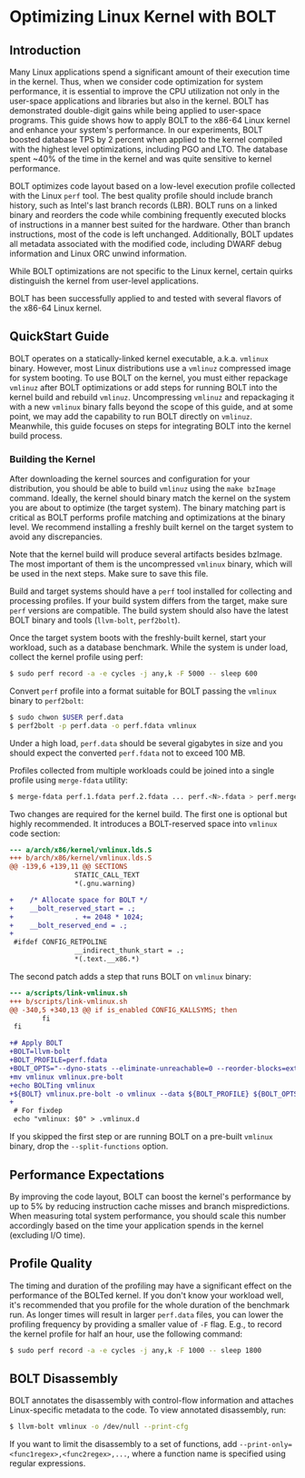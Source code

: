 # Optimizing Linux Kernel with BOLT


## Introduction

Many Linux applications spend a significant amount of their execution time in the kernel. Thus, when we consider code optimization for system performance, it is essential to improve the CPU utilization not only in the user-space applications and libraries but also in the kernel. BOLT has demonstrated double-digit gains while being applied to user-space programs. This guide shows how to apply BOLT to the x86-64 Linux kernel and enhance your system's performance. In our experiments, BOLT boosted database TPS by 2 percent when applied to the kernel compiled with the highest level optimizations, including PGO and LTO. The database spent ~40% of the time in the kernel and was quite sensitive to kernel performance.

BOLT optimizes code layout based on a low-level execution profile collected with the Linux `perf` tool. The best quality profile should include branch history, such as Intel's last branch records (LBR). BOLT runs on a linked binary and reorders the code while combining frequently executed blocks of instructions in a manner best suited for the hardware. Other than branch instructions, most of the code is left unchanged. Additionally, BOLT updates all metadata associated with the modified code, including DWARF debug information and Linux ORC unwind information.

While BOLT optimizations are not specific to the Linux kernel, certain quirks distinguish the kernel from user-level applications.

BOLT has been successfully applied to and tested with several flavors of the x86-64 Linux kernel.


## QuickStart Guide

BOLT operates on a statically-linked kernel executable, a.k.a. `vmlinux` binary. However, most Linux distributions use a `vmlinuz` compressed image for system booting. To use BOLT on the kernel, you must either repackage `vmlinuz` after BOLT optimizations or add steps for running BOLT into the kernel build and rebuild `vmlinuz`. Uncompressing `vmlinuz` and repackaging it with a new `vmlinux` binary falls beyond the scope of this guide, and at some point, we may add the capability to run BOLT directly on `vmlinuz`. Meanwhile, this guide focuses on steps for integrating BOLT into the kernel build process.


### Building the Kernel

After downloading the kernel sources and configuration for your distribution, you should be able to build `vmlinuz` using the `make bzImage` command. Ideally, the kernel should binary match the kernel on the system you are about to optimize (the target system). The binary matching part is critical as BOLT performs profile matching and optimizations at the binary level. We recommend installing a freshly built kernel on the target system to avoid any discrepancies.

Note that the kernel build will produce several artifacts besides bzImage. The most important of them is the uncompressed `vmlinux` binary, which will be used in the next steps. Make sure to save this file.

Build and target systems should have a `perf` tool installed for collecting and processing profiles. If your build system differs from the target, make sure `perf` versions are compatible. The build system should also have the latest BOLT binary and tools (`llvm-bolt`, `perf2bolt`).

Once the target system boots with the freshly-built kernel, start your workload, such as a database benchmark. While the system is under load, collect the kernel profile using perf:


```bash
$ sudo perf record -a -e cycles -j any,k -F 5000 -- sleep 600
```


Convert `perf` profile into a format suitable for BOLT passing the `vmlinux` binary to `perf2bolt`:


```bash
$ sudo chwon $USER perf.data
$ perf2bolt -p perf.data -o perf.fdata vmlinux
```


Under a high load, `perf.data` should be several gigabytes in size and you should expect the converted `perf.fdata` not to exceed 100 MB.

Profiles collected from multiple workloads could be joined into a single profile using `merge-fdata` utility:
```bash
$ merge-fdata perf.1.fdata perf.2.fdata ... perf.<N>.fdata > perf.merged.fdata
```

Two changes are required for the kernel build. The first one is optional but highly recommended. It introduces a BOLT-reserved space into `vmlinux` code section:


```diff
--- a/arch/x86/kernel/vmlinux.lds.S
+++ b/arch/x86/kernel/vmlinux.lds.S
@@ -139,6 +139,11 @@ SECTIONS
                STATIC_CALL_TEXT
                *(.gnu.warning)

+    /* Allocate space for BOLT */
+    __bolt_reserved_start = .;
+               . += 2048 * 1024;
+    __bolt_reserved_end = .;
+
 #ifdef CONFIG_RETPOLINE
                __indirect_thunk_start = .;
                *(.text.__x86.*)
```


The second patch adds a step that runs BOLT on `vmlinux` binary:


```diff
--- a/scripts/link-vmlinux.sh
+++ b/scripts/link-vmlinux.sh
@@ -340,5 +340,13 @@ if is_enabled CONFIG_KALLSYMS; then
        fi
 fi

+# Apply BOLT
+BOLT=llvm-bolt
+BOLT_PROFILE=perf.fdata
+BOLT_OPTS="--dyno-stats --eliminate-unreachable=0 --reorder-blocks=ext-tsp --simplify-conditional-tail-calls=0 --skip-funcs=__entry_text_start,irq_entries_start --split-functions"
+mv vmlinux vmlinux.pre-bolt
+echo BOLTing vmlinux
+${BOLT} vmlinux.pre-bolt -o vmlinux --data ${BOLT_PROFILE} ${BOLT_OPTS}
+
 # For fixdep
 echo "vmlinux: $0" > .vmlinux.d
```


If you skipped the first step or are running BOLT on a pre-built `vmlinux` binary, drop the `--split-functions` option.


## Performance Expectations

By improving the code layout, BOLT can boost the kernel's performance by up to 5% by reducing instruction cache misses and branch mispredictions. When measuring total system performance, you should scale this number accordingly based on the time your application spends in the kernel (excluding I/O time).


## Profile Quality

The timing and duration of the profiling may have a significant effect on the performance of the BOLTed kernel. If you don't know your workload well, it's recommended that you profile for the whole duration of the benchmark run. As longer times will result in larger `perf.data` files, you can lower the profiling frequency by providing a smaller value of `-F` flag. E.g., to record the kernel profile for half an hour, use the following command:


```bash
$ sudo perf record -a -e cycles -j any,k -F 1000 -- sleep 1800
```



## BOLT Disassembly

BOLT annotates the disassembly with control-flow information and attaches Linux-specific metadata to the code. To view annotated disassembly, run:


```bash
$ llvm-bolt vmlinux -o /dev/null --print-cfg
```


If you want to limit the disassembly to a set of functions, add `--print-only=<func1regex>,<func2regex>,...`, where a function name is specified using regular expressions.
